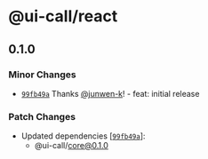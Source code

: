 # @ui-call/react

## 0.1.0

### Minor Changes

- [`99fb49a`](https://github.com/junwen-k/ui-call/commit/99fb49a9e30db94f9e3f30e737bce5d4d83756e6) Thanks [@junwen-k](https://github.com/junwen-k)! - feat: initial release

### Patch Changes

- Updated dependencies [[`99fb49a`](https://github.com/junwen-k/ui-call/commit/99fb49a9e30db94f9e3f30e737bce5d4d83756e6)]:
  - @ui-call/core@0.1.0
